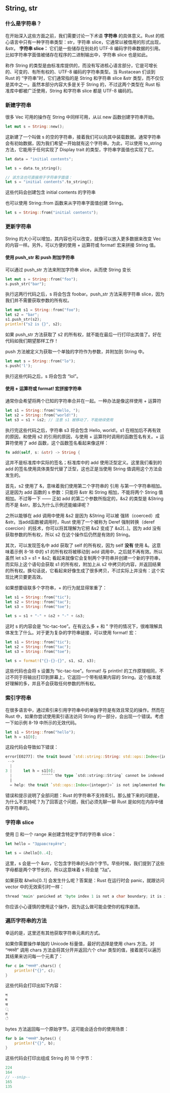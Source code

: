 ## String, str
### 什么是字符串？
在开始深入这些方面之前，我们需要讨论一下术语 __字符串__ 的具体意义。Rust 的核心语言中只有一种字符串类型：str，字符串 slice，它通常以被借用的形式出现，&str。 __字符串 slice：__ 它们是一些储存在别处的 UTF-8 编码字符串数据的引用。比如字符串字面值被储存在程序的二进制输出中，字符串 slice 也是如此。

称作 String 的类型是由标准库提供的，而没有写进核心语言部分，它是可增长的、可变的、有所有权的、UTF-8 编码的字符串类型。当 Rustacean 们谈到 Rust 的 “字符串”时，它们通常指的是 String 和字符串 slice &str 类型，而不仅仅是其中之一。虽然本部分内容大多是关于 String 的，不过这两个类型在 Rust 标准库中都被广泛使用，String 和字符串 slice 都是 UTF-8 编码的。
### 新建字符串
很多 Vec 可用的操作在 String 中同样可用，从以 new 函数创建字符串开始。
```rust
let mut s = String::new();
```
这新建了一个叫做 s 的空的字符串，接着我们可以向其中装载数据。通常字符串会有初始数据，因为我们希望一开始就有这个字符串。为此，可以使用 to_string 方法，它能用于任何实现了 Display trait 的类型，字符串字面值也实现了它。
```rust
let data = "initial contents";

let s = data.to_string();

// 该方法也可直接用于字符串字面值：
let s = "initial contents".to_string();
```
这些代码会创建包含 initial contents 的字符串

也可以使用 String::from 函数来从字符串字面值创建 String。
```rust
let s = String::from("initial contents");
```
### 更新字符串
String 的大小可以增加，其内容也可以改变，就像可以放入更多数据来改变 Vec 的内容一样。另外，可以方便的使用 + 运算符或 format! 宏来拼接 String 值。

#### 使用 push_str 和 push 附加字符串
可以通过 push_str 方法来附加字符串 slice，从而使 String 变长
```rust
let mut s = String::from("foo");
s.push_str("bar");
```

执行这两行代码之后，s 将会包含 foobar。push_str 方法采用字符串 slice，因为我们并不需要获取参数的所有权。
```rust
let mut s1 = String::from("foo");
let s2 = "bar";
s1.push_str(s2);
println!("s2 is {}", s2);
```
如果 push_str 方法获取了 s2 的所有权，就不能在最后一行打印出其值了。好在代码如我们期望那样工作！

push 方法被定义为获取一个单独的字符作为参数，并附加到 String 中。
```rust
let mut s = String::from("lo");
s.push('l');
```
执行这些代码之后，s 将会包含 “lol”。

#### 使用 + 运算符或 format! 宏拼接字符串
通常你会希望将两个已知的字符串合并在一起。一种办法是像这样使用 + 运算符
```rust
let s1 = String::from("Hello, ");
let s2 = String::from("world!");
let s3 = s1 + &s2; // 注意 s1 被移动了，不能继续使用
```
执行完这些代码之后，字符串 s3 将会包含 Hello, world!。s1 在相加后不再有效的原因，和使用 s2 的引用的原因，与使用 + 运算符时调用的函数签名有关。+ 运算符使用了 add 函数，这个函数签名看起来像这样：
```rust
fn add(self, s: &str) -> String {
```
这并不是标准库中实际的签名；标准库中的 add 使用泛型定义。这里我们看到的 add 的签名使用具体类型代替了泛型，这也正是当使用 String 值调用这个方法会发生的。

首先，s2 使用了 &，意味着我们使用第二个字符串的 引用 与第一个字符串相加。这是因为 add 函数的 s 参数：只能将 &str 和 String 相加，不能将两个 String 值相加。不过等一下 —— 正如 add 的第二个参数所指定的，&s2 的类型是 &String 而不是 &str。那么为什么示例还能编译呢？

之所以能够在 add 调用中使用 &s2 是因为 &String 可以被 强转（coerced）成 &str。当add函数被调用时，Rust 使用了一个被称为 Deref 强制转换（deref coercion）的技术，你可以将其理解为它把 &s2 变成了 &s2[..]。因为 add 没有获取参数的所有权，所以 s2 在这个操作后仍然是有效的 String。

其次，可以发现签名中 add 获取了 self 的所有权，因为 self __没有__ 使用 &。这意味着示例 8-18 中的 s1 的所有权将被移动到 add 调用中，之后就不再有效。所以虽然 let s3 = s1 + &s2; 看起来就像它会复制两个字符串并创建一个新的字符串，而实际上这个语句会获取 s1 的所有权，附加上从 s2 中拷贝的内容，并返回结果的所有权。换句话说，它看起来好像生成了很多拷贝，不过实际上并没有：这个实现比拷贝要更高效。

如果想要级联多个字符串，+ 的行为就显得笨重了：
```rust
let s1 = String::from("tic");
let s2 = String::from("tac");
let s3 = String::from("toe");

let s = s1 + "-" + &s2 + "-" + &s3;
```
这时 s 的内容会是 “tic-tac-toe”。在有这么多 + 和 " 字符的情况下，很难理解具体发生了什么。对于更为复杂的字符串链接，可以使用 format!
宏：
```rust
let s1 = String::from("tic");
let s2 = String::from("tac");
let s3 = String::from("toe");

let s = format!("{}-{}-{}", s1, s2, s3);
```
这些代码也会将 s 设置为 “tic-tac-toe”。format! 与 println! 的工作原理相同，不过不同于将输出打印到屏幕上，它返回一个带有结果内容的 String。这个版本就好理解的多，并且不会获取任何参数的所有权。

### 索引字符串
在很多语言中，通过索引来引用字符串中的单独字符是有效且常见的操作。然而在 Rust 中，如果你尝试使用索引语法访问 String 的一部分，会出现一个错误。考虑一下如示例 8-19 中所示的无效代码。
```rust
let s1 = String::from("hello");
let h = s1[0];
```
这段代码会导致如下错误：
```rust
error[E0277]: the trait bound `std::string::String: std::ops::Index<{integer}>` is not satisfied
 -->
  |
3 |     let h = s1[0];
  |             ^^^^^ the type `std::string::String` cannot be indexed by `{integer}`
  |
  = help: the trait `std::ops::Index<{integer}>` is not implemented for `std::string::String`
```
错误和提示说明了全部问题：Rust 的字符串不支持索引。那么接下来的问题是，为什么不支持呢？为了回答这个问题，我们必须先聊一聊 Rust 是如何在内存中储存字符串的。

### 字符串 slice
使用 [] 和一个 range 来创建含特定字节的字符串 slice：
```rust
let hello = "Здравствуйте";

let s = &hello[0..4];
```
这里，s 会是一个 &str，它包含字符串的头四个字节。早些时候，我们提到了这些字母都是两个字节长的，所以这意味着 s 将会是 “Зд”。

如果获取 &hello[0..1] 会发生什么呢？答案是：Rust 在运行时会 panic，就跟访问 vector 中的无效索引时一样：
```rust
thread 'main' panicked at 'byte index 1 is not a char boundary; it is inside 'З' (bytes 0..2) of `Здравствуйте`', src/libcore/str/mod.rs:2188:4
```
你应该小心谨慎的使用这个操作，因为这么做可能会使你的程序崩溃。

### 遍历字符串的方法
幸运的是，这里还有其他获取字符串元素的方式。

如果你需要操作单独的 Unicode 标量值，最好的选择是使用 chars 方法。对 “नमस्ते” 调用 chars 方法会将其分开并返回六个 char 类型的值，接着就可以遍历其结果来访问每一个元素了：
```rust
for c in "नमस्ते".chars() {
    println!("{}", c);
}
```
这些代码会打印出如下内容：
```rust
न
म
स
्
त
े
```
bytes 方法返回每一个原始字节，这可能会适合你的使用场景：
```rust
for b in "नमस्ते".bytes() {
    println!("{}", b);
}
```
这些代码会打印出组成 String 的 18 个字节：
```rust
224
164
// --snip--
165
135
```
